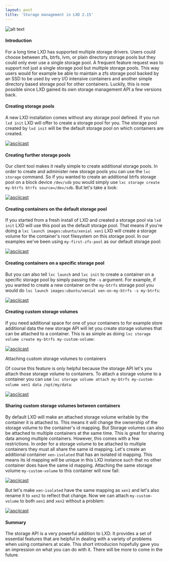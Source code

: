 ```yaml
---
layout: post
title: 'Storage management in LXD 2.15'
---
```


![alt text](https://linuxcontainers.org/static/img/containers.png)

#### Introduction

For a long time LXD has supported multiple storage drivers. Users could choose
between zfs, btrfs, lvm, or plain directory storage pools but they could only
ever use a single storage pool. A frequent feature request was to support not
just a single storage pool but multiple storage pools. This way users would for
example be able to maintain a zfs storage pool backed by an SSD to be used by
very I/O intensive containers and another simple directory based storage pool
for other containers. Luckily, this is now possible since LXD gained its own
storage management API a few versions back.

#### Creating storage pools

A new LXD installation comes without any
storage pool defined. If you run `lxd init` LXD will offer to create a storage
pool for you. The storage pool created by `lxd init` will be the default
storage pool on which containers are created.

[![asciicast](https://asciinema.org/a/126892.png)](https://asciinema.org/a/126892)

#### Creating further storage pools

Our client tool makes it really simple to
create additional storage pools. In order to create and administer new storage
pools you can use the `lxc storage` command. So if you wanted to create an
additional btrfs storage pool on a block device `/dev/sdb` you would simply use
`lxc storage create my-btrfs btrfs source=/dev/sdb`. But let's take a look:

[![asciicast](https://asciinema.org/a/128580.png)](https://asciinema.org/a/128580)

#### Creating containers on the default storage pool

If you started from a fresh install of LXD and created a storage pool via `lxd
init` LXD will use this pool as the default storage pool. That means if you're
doing a `lxc launch images:ubuntu/xenial xen1` LXD will create a storage volume
for the container's root filesystem on this storage pool. In our examples we've
been using `my-first-zfs-pool` as our default storage pool:

[![asciicast](https://asciinema.org/a/128582.png)](https://asciinema.org/a/128582)

#### Creating containers on a specific storage pool

But you can also tell `lxc launch` and `lxc init` to create a container on
a specific storage pool by simply passing the `-s` argument. For example, if
you wanted to create a new container on the `my-btrfs` storage pool you would
do `lxc launch images:ubuntu/xenial xen-on-my-btrfs -s my-btrfs`:

[![asciicast](https://asciinema.org/a/128583.png)](https://asciinema.org/a/128583)

#### Creating custom storage volumes

If you need additional space for one of your containers to for example store
additional data the new storage API will let you create storage volumes that
can be attached to a container. This is as simple as doing `lxc storage volume
create my-btrfs my-custom-volume`:

[![asciicast](https://asciinema.org/a/128584.png)](https://asciinema.org/a/128584)

Attaching custom storage volumes to containers

Of course this feature is only helpful because the storage API let's you attach
those storage volume to containers. To attach a storage volume to a container
you can use `lxc storage volume attach my-btrfs my-custom-volume xen1 data
/opt/my/data`:

[![asciicast](https://asciinema.org/a/128585.png)](https://asciinema.org/a/128585)

#### Sharing custom storage volumes between containers

By default LXD will make an attached storage volume writable by the container
it is attached to. This means it will change the ownership of the storage
volume to the container's id mapping. But Storage volumes can also be attached
to multiple containers at the same time. This is great for sharing data among
multiple containers. However, this comes with a few restrictions. In order for
a storage volume to be attached to multiple containers they must all share the
same id mapping. Let's create an additional container `xen-isolated` that has
an isolated id mapping. This means its id mapping will be unique in this LXD
instance such that no other container does have the same id mapping. Attaching
the same storage volume `my-custom-volume` to this container will now fail:

[![asciicast](https://asciinema.org/a/128588.png)](https://asciinema.org/a/128588)

But let's make `xen-isolated` have the same mapping as `xen1` and let's also
rename it to `xen2` to reflect that change. Now we can attach
`my-custom-volume` to both `xen1` and `xen2` without a problem:

[![asciicast](https://asciinema.org/a/128593.png)](https://asciinema.org/a/128593)

#### Summary

The storage API is a very powerful addition to
LXD. It provides a set of essential features that are helpful in dealing with
a variety of problems when using containers at scale. This short introducion
hopefully gave you an impression on what you can do with it. There will be more
to come in the future.
